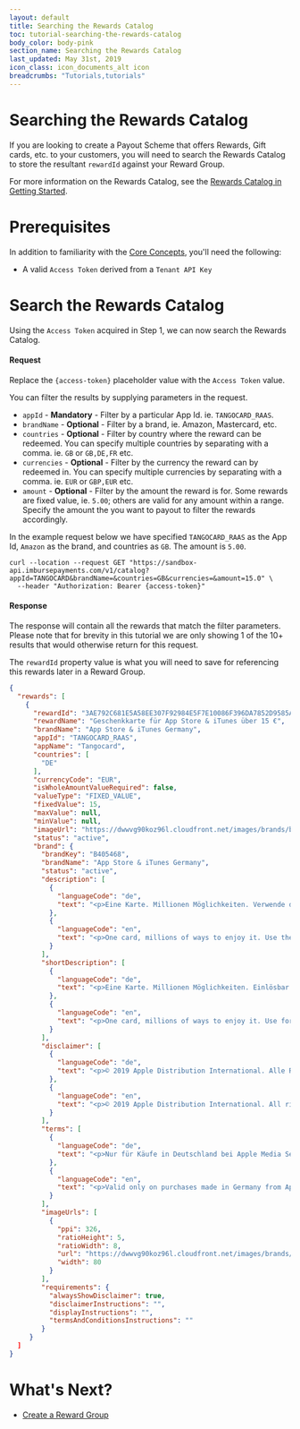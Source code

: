 ```yaml
---
layout: default
title: Searching the Rewards Catalog
toc: tutorial-searching-the-rewards-catalog
body_color: body-pink
section_name: Searching the Rewards Catalog
last_updated: May 31st, 2019
icon_class: icon_documents_alt icon
breadcrumbs: "Tutorials,tutorials"
---
```

# Searching the Rewards Catalog
If you are looking to create a Payout Scheme that offers Rewards, Gift cards, etc. to your customers, you will need to search the Rewards Catalog to store the resultant `rewardId` against your Reward Group.

For more information on the Rewards Catalog, see the [Rewards Catalog in Getting Started](/pages/getting-started/rewards-catalog).

# Prerequisites
In addition to familiarity with the [Core Concepts](/pages/guides/core-concepts), you'll need the following:

- A valid `Access Token` derived from a `Tenant API Key`

# Search the Rewards Catalog
Using the `Access Token` acquired in Step 1, we can now search the Rewards Catalog.

#### Request
Replace the `{access-token}` placeholder value with the `Access Token` value.

You can filter the results by supplying parameters in the request.

- `appId` - **Mandatory** - Filter by a particular App Id. ie. `TANGOCARD_RAAS`.
- `brandName` - **Optional** - Filter by a brand, ie. Amazon, Mastercard, etc.
- `countries` - **Optional** - Filter by country where the reward can be redeemed. You can specify multiple countries by separating with a comma. ie. `GB` or `GB,DE,FR` etc.
- `currencies` - **Optional** - Filter by the currency the reward can by redeemed in. You can specify multiple currencies by separating with a comma. ie. `EUR` or `GBP,EUR` etc.
- `amount` - **Optional** - Filter by the amount the reward is for. Some rewards are fixed value, ie. `5.00`; others are valid for any amount within a range. Specify the amount the you want to payout to filter the rewards accordingly.

In the example request below we have specified `TANGOCARD_RAAS` as the App Id, `Amazon` as the brand, and countries as `GB`. The amount is `5.00`.


```curl
curl --location --request GET "https://sandbox-api.imbursepayments.com/v1/catalog?appId=TANGOCARD&brandName=&countries=GB&currencies=&amount=15.0" \
  --header "Authorization: Bearer {access-token}"
```

#### Response
The response will contain all the rewards that match the filter parameters. Please note that for brevity in this tutorial we are only showing 1 of the 10+ results that would otherwise return for this request.

The `rewardId` property value is what you will need to save for referencing this rewards later in a Reward Group.

```json
{
  "rewards": [
    {
      "rewardId": "3AE792C681E5A58EE307F92984E5F7E10086F396DA7852D9585A6F8EAA3C75A1",
      "rewardName": "Geschenkkarte für App Store & iTunes über 15 €",
      "brandName": "App Store & iTunes Germany",
      "appId": "TANGOCARD_RAAS",
      "appName": "Tangocard",
      "countries": [
        "DE"
      ],
      "currencyCode": "EUR",
      "isWholeAmountValueRequired": false,
      "valueType": "FIXED_VALUE",
      "fixedValue": 15,
      "maxValue": null,
      "minValue": null,
      "imageUrl": "https://dwwvg90koz96l.cloudfront.net/images/brands/b854769-300w-326ppi.png",
      "status": "active",
      "brand": {
        "brandKey": "B405468",
        "brandName": "App Store & iTunes Germany",
        "status": "active",
        "description": [
          {
            "languageCode": "de",
            "text": "<p>Eine Karte. Millionen Möglichkeiten. Verwende die Geschenkkarte für App Store & iTunes, um Apps, Spiele, Musik, Filme und TV-Sendungen zu laden. Die Karte ist in verschiedenen Beträgen erhältlich und du kannst sie natürlich auch für In-App-Käufe oder Staffelpässe für TV-Sendungen einlösen – und sogar für iCloud-Speicher, damit du deine Dateien von all deinen Apple-Geräten sichern und abrufen kannst.</p>"
          },
          {
            "languageCode": "en",
            "text": "<p>One card, millions of ways to enjoy it. Use the App Store & iTunes Gift Card to get apps, games, music, movies and TV shows. Available in a variety of denominations - spend it on in-app content, books, TV show subscriptions or even iCloud storage to secure files from all your Apple devices.</p>"
          }
        ],
        "shortDescription": [
          {
            "languageCode": "de",
            "text": "<p>Eine Karte. Millionen Möglichkeiten. Einlösbar für Apps, Spiele, Musik, Filme und iCloud.</p>"
          },
          {
            "languageCode": "en",
            "text": "<p>One card, millions of ways to enjoy it. Use for apps, games, music, movies, and iCloud.</p>"
          }
        ],
        "disclaimer": [
          {
            "languageCode": "de",
            "text": "<p>© 2019 Apple Distribution International. Alle Rechte vorbehalten. Apple ist nicht mitwirkender oder Sponsor dieser Werbeaktion.</p>"
          },
          {
            "languageCode": "en",
            "text": "<p>© 2019 Apple Distribution International. All rights reserved. Apple is not a participant in or sponsor of this promotion.</p>"
          }
        ],
        "terms": [
          {
            "languageCode": "de",
            "text": "<p>Nur für Käufe in Deutschland bei Apple Media Services gültig. Für die Nutzung sind eine Apple-ID und die vorherige Annahme der Lizenz- und Nutzungsbestimmungen erforderlich. Das Einlösen gegen bar, die Rückgabe gegen Rückerstattung (es sei denn, im Fall eines gültiges Widerrufs), der Umtausch sowie. die Verwendung zum Kauf sonstiger Waren ist nicht möglich. Apple haftet nicht für Verluste oder Schäden, die aus dem zufälligen Untergang, dem Diebstahl oder aus einer rechtswidrigen Nutzung der Karte entstehen. Gesetzliche Rechte bleiben hiervon unberührt. iTunes-Karten werden von Apple Distribution International ausgestellt und geliefert. Beim Vertrieb der Karten handelt der Einzelhändler als Vertriebsmittler für und im Auftrag von Apple Distribution International. Die entsprechenden Bestimmungen sind hier einsehbar: <a href=\"http://apple.com/de/go/legal/gc\">apple.com/de/go/legal/gc</a>. Im iTunes Store/App Store gekaufte Inhalte sind ausschließlich zum persönlichen, rechtmäßigen Gebrauch bestimmt. Nicht für deutschsprachige eBooks verwendbar.</p>"
          },
          {
            "languageCode": "en",
            "text": "<p>Valid only on purchases made in Germany from Apple Media Services. Use requires an Apple ID & prior acceptance of license & usage terms. Not redeemable for cash, for resale, for shipments outside Germany & no refunds or exchanges (except as required by law). Data collection and use subject to Apple’s Privacy Policy; see <a href=\"http://apple.com/de/privacy\">apple.com/de/privacy</a>. Neither Apple nor Issuer is responsible for any loss or damage resulting from lost or stolen cards or for use without permission. Void where prohibited. Terms apply; see <a href=\"http://apple.com/de/go/legal/gc\">apple.com/de/go/legal/gc</a>. App Store & iTunes gift cards are issued and managed by Apple Value Services (“Issuer”).</p>"
          }
        ],
        "imageUrls": [
          {
            "ppi": 326,
            "ratioHeight": 5,
            "ratioWidth": 8,
            "url": "https://dwwvg90koz96l.cloudfront.net/images/brands/b854769-80w-326ppi.png",
            "width": 80
          }
        ],
        "requirements": {
          "alwaysShowDisclaimer": true,
          "disclaimerInstructions": "",
          "displayInstructions": "",
          "termsAndConditionsInstructions": ""
        }
     }
  ]
}
```

# What's Next?
- [Create a Reward Group](/pages/tutorials/creating-a-reward-group)
